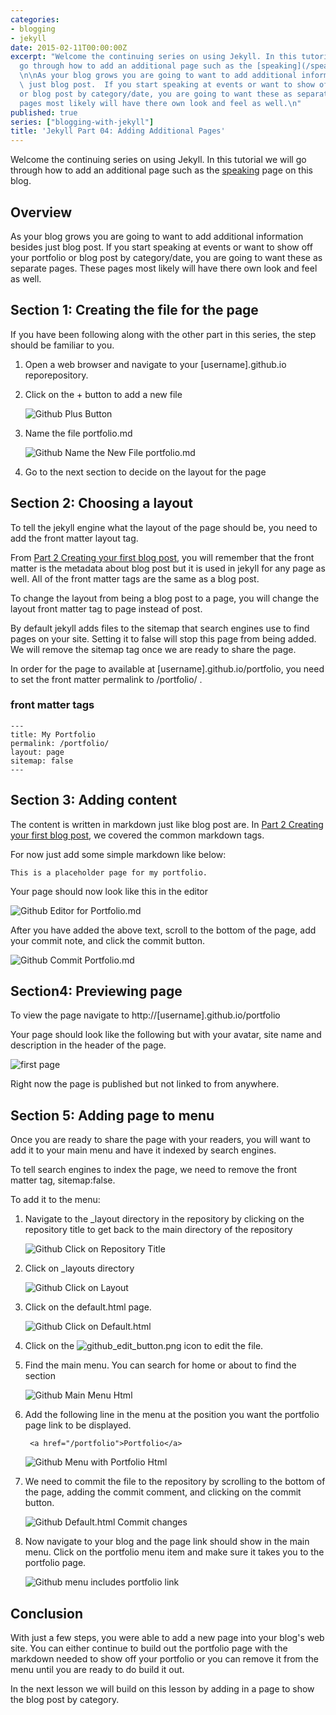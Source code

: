 ```yaml
---
categories:
- blogging
- jekyll
date: 2015-02-11T00:00:00Z
excerpt: "Welcome the continuing series on using Jekyll. In this tutorial we will
  go through how to add an additional page such as the [speaking](/speaking) page on this blog.\n\n## Overview
  \n\nAs your blog grows you are going to want to add additional information besides
  \ just blog post.  If you start speaking at events or want to show off your portfolio
  or blog post by category/date, you are going to want these as separate pages.  These
  pages most likely will have there own look and feel as well.\n"
published: true
series: ["blogging-with-jekyll"]
title: 'Jekyll Part 04: Adding Additional Pages'
---
```



Welcome the continuing series on using Jekyll. In this tutorial we will go through how to add an additional page such as the [speaking](/speaking) page on this blog.

## Overview

As your blog grows you are going to want to add additional information besides  just blog post.  If you start speaking at events or want to show off your portfolio or blog post by category/date, you are going to want these as separate pages.  These pages most likely will have there own look and feel as well.

## Section 1: Creating the file for the page

If you have been following along with the other part in this series,  the step should be familiar to you.

1. Open a web browser and navigate to your [username].github.io reporepository.

2. Click on the + button to add a new file

    ![Github Plus Button](/images/BloggingOnGitHub/github_add_button.png)

3.  Name the file portfolio.md

    ![Github Name the New File portfolio.md](/images/BloggingOnGitHub/github_name_file_portfolio.png)

4.  Go to the next section to decide on the layout for the page

## Section 2: Choosing a layout

To tell the jekyll engine what the layout of the page should be, you need to add the front matter layout tag.

From  [ Part 2 Creating your first blog post](/blogging-on-github-part-2-your-first-post), you will remember that the front matter is the metadata about blog post but it is used in jekyll  for any page as well.  All of the front matter tags are the same as a blog post.

To change the layout from being a blog post to a page, you will change the layout front matter tag to page instead of post.

By default jekyll  adds files to the sitemap that search engines use to find pages on your site.  Setting  it to false will stop this page from being added.  We will remove the sitemap tag once we  are ready to share the page.

In order for the page to available at [username].github.io/portfolio, you need to set the front matter permalink to /portfolio/ .

### front  matter tags

	---
	title: My Portfolio
	permalink: /portfolio/
	layout: page
	sitemap: false
	---

## Section 3: Adding content

The content is written in markdown just like blog post are.   In  [ Part 2 Creating your first blog post](/blogging-on-github-part-2-your-first-post), we covered the common markdown tags.

For now just add some simple markdown like below:

	This is a placeholder page for my portfolio.


Your page should now look like this in the editor

![Github Editor for Portfolio.md](/images/BloggingOnGitHub/github_part4_portfolio_page_markdown.png)

After you have added the above text, scroll to the bottom of the page, add your commit note, and    click the commit button.

![Github Commit Portfolio.md](/images/BloggingOnGitHub/github_part4_portfolio_page_commit_change.png)

## Section4: Previewing page

To  view the page navigate to http://[username].github.io/portfolio

Your page should look like the following but with your avatar, site name and description in the header of the page.

![first page](/images/BloggingOnGitHub/github_part4_portfolio_view_in_browser.png)

Right now the page is published but not linked to from anywhere.

## Section 5: Adding page to menu

Once  you are ready to share the page with your readers, you will want to add it to your main menu and have it indexed by search engines.

To tell search engines to index the page, we need to remove the front matter tag, sitemap:false.

To add it to the menu:

1. Navigate to the _layout directory in the repository by clicking on the repository title to get back to the main directory of the repository

    ![Github Click on Repository Title](/images/BloggingOnGitHub/github_part4_navigate_to_top.png)

2. Click on _layouts directory

    ![Github Click on Layout](/images/BloggingOnGitHub/github_part4_click_layout.png)

3. Click on the default.html page.

    ![Github Click on Default.html](/images/BloggingOnGitHub/github_part4_click_default.png)

4. Click on the ![github_edit_button.png](/images/BloggingOnGitHub/github_edit_button.png) icon to edit the file.

5. Find the main menu.  You can search for home or about to find the section

    ![Github Main Menu Html](/images/BloggingOnGitHub/github_part4_menu_html.png)

6. Add the following line in the menu at the position you want the portfolio page link to be displayed.

        <a href="/portfolio">Portfolio</a>

    ![Github Menu with Portfolio Html](/images/BloggingOnGitHub/github_part4_menu_with_portfolio.png)

7. We need to commit the file to the repository by scrolling to the bottom of the page, adding the commit comment, and clicking on the commit button.

    ![Github Default.html Commit changes](/images/BloggingOnGitHub/github_part4_default_commit_changes.png)

8. Now navigate to your blog and the page link should show in the main menu.  Click on the portfolio menu item and make sure it takes you to the portfolio page.

    ![Github menu includes portfolio link](/images/BloggingOnGitHub/github_part4_menu_with_portfolio_in_browser.png)

## Conclusion


With just a few steps, you were able to add a new page into your blog's web site.  You can either continue to build out the portfolio page with the markdown needed to show off your portfolio or you can remove it from the menu until you are ready to do build it out.

In the next lesson we will build on this lesson by adding in a page to show the blog post by category.

